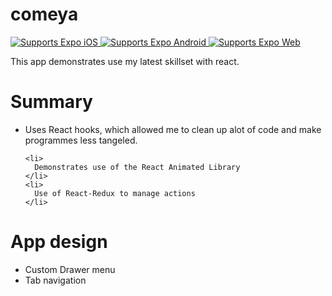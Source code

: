 # comeya

<p>
  <!-- iOS -->
  <a href="https://itunes.apple.com/app/apple-store/id982107779">
    <img alt="Supports Expo iOS" longdesc="Supports Expo iOS" src="https://img.shields.io/badge/iOS-4630EB.svg?style=flat-square&logo=APPLE&labelColor=999999&logoColor=fff" />
  </a>
  <!-- Android -->
  <a href="https://play.google.com/store/apps/details?id=host.exp.exponent&referrer=blankexample">
    <img alt="Supports Expo Android" longdesc="Supports Expo Android" src="https://img.shields.io/badge/Android-4630EB.svg?style=flat-square&logo=ANDROID&labelColor=A4C639&logoColor=fff" />
  </a>
  <!-- Web -->
  <a href="https://docs.expo.io/workflow/web/">
    <img alt="Supports Expo Web" longdesc="Supports Expo Web" src="https://img.shields.io/badge/web-4630EB.svg?style=flat-square&logo=GOOGLE-CHROME&labelColor=4285F4&logoColor=fff" />
  </a>
</p>

<p>
This app demonstrates use my latest skillset with react.
<h1>Summary </h1>
  <ul>
    <li>
      Uses React hooks, which allowed me to clean up alot of code
      and make programmes less tangeled.
    </li>

    <li>
      Demonstrates use of the React Animated Library
    </li>
    <li>
      Use of React-Redux to manage actions
    </li>
  </ul>

  <h1>App design</h1>
  <ul>
    <li>Custom Drawer menu</li>
    <li>Tab navigation</li>
  </ul>

</p>